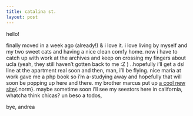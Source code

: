 ```yaml
---
title: catalina st.
layout: post
---
```


hello!

finally moved in a week ago (already!) & i love it. i love living by myself and my two sweet cats and having a nice clean comfy home. now i have to catch up with work at the archives and keep on crossing my fingers about ucla (yeah, they still haven&#8217;t gotten back to me :Z ) ..hopefully i&#8217;ll get a dsl line at the apartment real soon and then, man, i&#8217;ll be flying. nice maria at work gave me a php book so i&#8217;m a-studying away and hopefully that will soon be popping up here and there. my brother marcus put up [a cool new site][1]{.norm}. maybe sometime soon i&#8217;ll see my seestors here in california, whatcha think chicas? un beso a todos, 

bye, andrea

 [1]: http://marcus_family.tripod.com